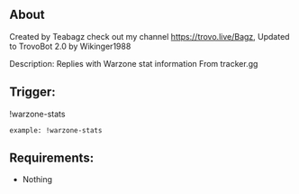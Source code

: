 
## About
Created by Teabagz check out my channel https://trovo.live/Bagz, Updated to TrovoBot 2.0 by Wikinger1988

Description: Replies with Warzone stat information From tracker.gg

## Trigger:
!warzone-stats

`example: !warzone-stats`

## Requirements:
- Nothing

